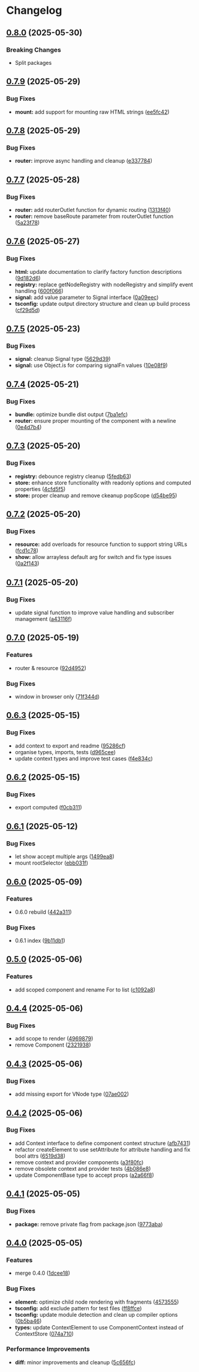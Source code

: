 # Changelog

## [0.8.0](https://github.com/omilli/hellajs/compare/v0.7.9...v0.8.0) (2025-05-30)

### Breaking Changes

* Split packages

## [0.7.9](https://github.com/omilli/hellajs/compare/v0.7.8...v0.7.9) (2025-05-29)


### Bug Fixes

* **mount:** add support for mounting raw HTML strings ([ee5fc42](https://github.com/omilli/hellajs/commit/ee5fc42712ae1352e762ac5b58183fff43652ac7))

## [0.7.8](https://github.com/omilli/hellajs/compare/v0.7.7...v0.7.8) (2025-05-29)


### Bug Fixes

* **router:** improve async handling and cleanup ([e337784](https://github.com/omilli/hellajs/commit/e337784e8d16bd314d3743932be5a2fa8ed25543))

## [0.7.7](https://github.com/omilli/hellajs/compare/v0.7.6...v0.7.7) (2025-05-28)


### Bug Fixes

* **router:** add routerOutlet function for dynamic routing ([1313f40](https://github.com/omilli/hellajs/commit/1313f4074443ed5464784c50e4479e6b30b08f9c))
* **router:** remove baseRoute parameter from routerOutlet function ([5a23f78](https://github.com/omilli/hellajs/commit/5a23f782b025d41b56a94d4f3b0f19c9e5755236))

## [0.7.6](https://github.com/omilli/hellajs/compare/v0.7.5...v0.7.6) (2025-05-27)


### Bug Fixes

* **html:** update documentation to clarify factory function descriptions ([9d182d6](https://github.com/omilli/hellajs/commit/9d182d61c6d0cbe75bc4c03cd519f0c04714d078))
* **registry:** replace getNodeRegistry with nodeRegistry and simplify event handling ([600f066](https://github.com/omilli/hellajs/commit/600f066e9fe37fe6aeb7e002d51957a3149ead85))
* **signal:** add value parameter to Signal interface ([0a09eec](https://github.com/omilli/hellajs/commit/0a09eec9f46a48bc705243d0956890547d397fc2))
* **tsconfig:** update output directory structure and clean up build process ([cf29d5d](https://github.com/omilli/hellajs/commit/cf29d5de304575fe978f61107ec305012cd7ebec))

## [0.7.5](https://github.com/omilli/hellajs/compare/v0.7.4...v0.7.5) (2025-05-23)


### Bug Fixes

* **signal:** cleanup Signal type ([5629d39](https://github.com/omilli/hellajs/commit/5629d390eb6388e5bfd09cb6d1fe1df7a2ad9279))
* **signal:** use Object.is for comparing signalFn values ([10e08f9](https://github.com/omilli/hellajs/commit/10e08f9e628610ca2b2485a9c303df9cba58250c))

## [0.7.4](https://github.com/omilli/hellajs/compare/v0.7.3...v0.7.4) (2025-05-21)


### Bug Fixes

* **bundle:** optimize bundle dist output ([7ba1efc](https://github.com/omilli/hellajs/commit/7ba1efc42730bff4329e5c6f250859941e4740ab))
* **router:** ensure proper mounting of the component with a newline ([0e4d7b4](https://github.com/omilli/hellajs/commit/0e4d7b4879dcf3890346c821cb500703d0517e11))

## [0.7.3](https://github.com/omilli/hellajs/compare/v0.7.2...v0.7.3) (2025-05-20)


### Bug Fixes

* **registry:** debounce registry cleanup ([5fedb63](https://github.com/omilli/hellajs/commit/5fedb63811dcf97f89b5197434f73d55bbaa400b))
* **store:** enhance store functionality with readonly options and computed properties ([4cfd5f5](https://github.com/omilli/hellajs/commit/4cfd5f519d935b05efc71dbad0f67210c3a5152f))
* **store:** proper cleanup and remove ckeanup popScope ([d54be95](https://github.com/omilli/hellajs/commit/d54be957bc4ee74958d273dc6c0f92f457cfc26c))

## [0.7.2](https://github.com/omilli/hellajs/compare/v0.7.1...v0.7.2) (2025-05-20)


### Bug Fixes

* **resource:** add overloads for resource function to support string URLs ([fcd1c78](https://github.com/omilli/hellajs/commit/fcd1c78ad5f5727cca0c9810ba1a9846e5206a81))
* **show:** allow arrayless default arg for switch and fix type issues ([0a2f143](https://github.com/omilli/hellajs/commit/0a2f14309b766e73c43fb0f84b3f9713d7a5aa9f))

## [0.7.1](https://github.com/omilli/hellajs/compare/v0.7.0...v0.7.1) (2025-05-20)


### Bug Fixes

* update signal function to improve value handling and subscriber management ([a43116f](https://github.com/omilli/hellajs/commit/a43116f83994badb281ebe601176e5daf75ced76))

## [0.7.0](https://github.com/omilli/hellajs/compare/v0.6.3...v0.7.0) (2025-05-19)


### Features

* router & resource ([92d4952](https://github.com/omilli/hellajs/commit/92d49528c3e50d0af8c3576a45fe21c873299f56))


### Bug Fixes

* window in browser only ([71f344d](https://github.com/omilli/hellajs/commit/71f344d76208506351886faeb6b0904a62b85a34))

## [0.6.3](https://github.com/omilli/hellajs/compare/v0.6.2...v0.6.3) (2025-05-15)


### Bug Fixes

* add context to export and readme ([95286cf](https://github.com/omilli/hellajs/commit/95286cfc42510e11776aef9f031177d25d8dff0c))
* organise types, imports, tests ([d965cee](https://github.com/omilli/hellajs/commit/d965cee261c958239496dc56bf26e8e83c56473f))
* update context types and improve test cases ([f4e834c](https://github.com/omilli/hellajs/commit/f4e834c7ed971ecba10f4ad5f2800882f15cc10d))

## [0.6.2](https://github.com/omilli/hellajs/compare/v0.6.1...v0.6.2) (2025-05-15)


### Bug Fixes

* export computed ([f0cb311](https://github.com/omilli/hellajs/commit/f0cb311f3e810a09725e0b24108f1a569fd3b754))

## [0.6.1](https://github.com/omilli/hellajs/compare/v0.6.0...v0.6.1) (2025-05-12)


### Bug Fixes

* let show accept multiple args ([1499ea8](https://github.com/omilli/hellajs/commit/1499ea86a30325287a649de9f0d6a44622a0e71c))
* mount rootSelector ([ebb031f](https://github.com/omilli/hellajs/commit/ebb031f1c0dee343d0f5801ba56b73262b6a83f7))

## [0.6.0](https://github.com/omilli/hellajs/compare/v0.5.0...v0.6.0) (2025-05-09)


### Features

* 0.6.0 rebuild ([442a311](https://github.com/omilli/hellajs/commit/442a311cca591bb301c9fe2e200c0063610eaf1c))


### Bug Fixes

* 0.6.1 index ([9b11db1](https://github.com/omilli/hellajs/commit/9b11db1b5f09e9293eca8c35d4ba89e354124353))

## [0.5.0](https://github.com/omilli/hellajs/compare/v0.4.4...v0.5.0) (2025-05-06)


### Features

* add scoped component and rename For to list ([c1092a8](https://github.com/omilli/hellajs/commit/c1092a856c1fb23841b945905d9c16ac8be9e2ef))

## [0.4.4](https://github.com/omilli/hellajs/compare/v0.4.3...v0.4.4) (2025-05-06)


### Bug Fixes

* add scope to render ([4969879](https://github.com/omilli/hellajs/commit/4969879cf8123c9f0cb9a2bc792de90a3ba669a9))
* remove Component ([2321938](https://github.com/omilli/hellajs/commit/2321938f2923ae76b05652f4fbe7d8cfde4dfdae))

## [0.4.3](https://github.com/omilli/hellajs/compare/v0.4.2...v0.4.3) (2025-05-06)


### Bug Fixes

* add missing export for VNode type ([07ae002](https://github.com/omilli/hellajs/commit/07ae002895f02e05feeffcdd5b2e00ea16140540))

## [0.4.2](https://github.com/omilli/hellajs/compare/v0.4.1...v0.4.2) (2025-05-06)


### Bug Fixes

* add Context interface to define component context structure ([afb7431](https://github.com/omilli/hellajs/commit/afb74312d5fef06f23798193d5766dae923dc292))
* refactor createElement to use setAttribute for attribute handling and fix bool attrs ([6519d38](https://github.com/omilli/hellajs/commit/6519d3839fa5e63676108b503a93fbf1329a5ddc))
* remove context and provider components ([a3f80fc](https://github.com/omilli/hellajs/commit/a3f80fc7f88134b734153a89398d92e1926cbfb0))
* remove obsolete context and provider tests ([4b086e8](https://github.com/omilli/hellajs/commit/4b086e85499c5d2e67dbc0b1bed5c10b59f4d361))
* update ComponentBase type to accept props ([a2a66f8](https://github.com/omilli/hellajs/commit/a2a66f8b5f3204c0e76b47c01f916c76515658d0))

## [0.4.1](https://github.com/omilli/hellajs/compare/v0.4.0...v0.4.1) (2025-05-05)


### Bug Fixes

* **package:** remove private flag from package.json ([9773aba](https://github.com/omilli/hellajs/commit/9773aba04061dd4a1630f536675e35b71ed0221c))

## [0.4.0](https://github.com/omilli/hellajs/compare/v0.3.6...v0.4.0) (2025-05-05)


### Features

* merge 0.4.0 ([1dcee18](https://github.com/omilli/hellajs/commit/1dcee18aa535661187a86927eee3d5bcf00fc45c))


### Bug Fixes

* **element:** optimize child node rendering with fragments ([4573555](https://github.com/omilli/hellajs/commit/4573555d7c8bf90f5907cd173dfd17867c5b7a1a))
* **tsconfig:** add exclude pattern for test files ([ff8ffce](https://github.com/omilli/hellajs/commit/ff8ffce15e1a66e9af47de056b7032da0eea81aa))
* **tsconfig:** update module detection and clean up compiler options ([0b5ba46](https://github.com/omilli/hellajs/commit/0b5ba4609ef0cb702525002ea56c9d054773327b))
* **types:** update ContextElement to use ComponentContext instead of ContextStore ([074a710](https://github.com/omilli/hellajs/commit/074a7101a73bf263a9439adcbf6cb072c912fb0d))


### Performance Improvements

* **diff:** minor improvements and cleanup ([5c656fc](https://github.com/omilli/hellajs/commit/5c656fc0ae70fb8c11407384baff2a13f2a34204))

